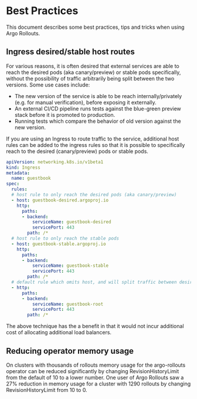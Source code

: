 # Best Practices

This document describes some best practices, tips and tricks when using Argo Rollouts.

## Ingress desired/stable host routes

For various reasons, it is often desired that external services are able to reach the
desired pods (aka canary/preview) or stable pods specifically, without the possibility of traffic
arbitrarily being split between the two versions. Some use cases include:

* The new version of the service is able to be reach internally/privately (e.g. for manual verification),
  before exposing it externally.
* An external CI/CD pipeline runs tests against the blue-green preview stack before it is
  promoted to production.
* Running tests which compare the behavior of old version against the new version.

If you are using an Ingress to route traffic to the service, additional host rules can be added
to the ingress rules so that it is possible to specifically reach to the desired (canary/preview)
pods or stable pods.

```yaml
apiVersion: networking.k8s.io/v1beta1
kind: Ingress
metadata:
  name: guestbook
spec:
  rules:
  # host rule to only reach the desired pods (aka canary/preview)
  - host: guestbook-desired.argoproj.io
    http:
      paths:
      - backend:
          serviceName: guestbook-desired
          servicePort: 443
        path: /*
  # host rule to only reach the stable pods
  - host: guestbook-stable.argoproj.io
    http:
      paths:
      - backend:
          serviceName: guestbook-stable
          servicePort: 443
        path: /*
  # default rule which omits host, and will split traffic between desired vs. stable
  - http:
      paths:
      - backend:
          serviceName: guestbook-root
          servicePort: 443
        path: /*
```

The above technique has the a benefit in that it would not incur additional cost of allocating
additional load balancers.

## Reducing operator memory usage

On clusters with thousands of rollouts memory usage for the argo-rollouts
operator can be reduced significantly by changing RevisionHistoryLimit from the
default of 10 to a lower number. One user of Argo Rollouts saw a 27% reduction
in memory usage for a cluster with 1290 rollouts by changing
RevisionHistoryLimit from 10 to 0.

